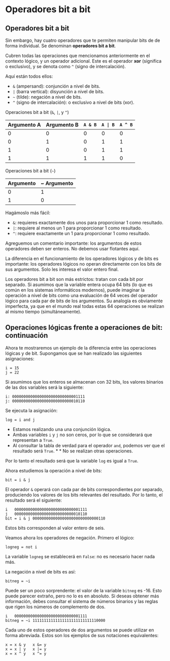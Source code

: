 # Operadores bit a bit

## Operadores bit a bit

Sin embargo, hay cuatro operadores que te permiten manipular bits de de forma individual. Se denominan **operadores bit a bit**.

Cubren todas las operaciones que mencionamos anteriormente en el contexto lógico, y un operador adicional. Este es el operador **xor** (significa o exclusivo), y se denota como `^` (signo de intercalación).

Aquí están todos ellos:

* `&` (ampersand): conjunción a nivel de bits.
* `|` (barra vertical): disyunción a nivel de bits.
* `~` (tilde): negación a nivel de bits.
* `^` (signo de intercalación): o exclusivo a nivel de bits (xor).


Operaciones bit a bit (`&`, `|`, y `^`)


|Argumento A |Argumento B |`A & B` |`A \| B` |`A ^ B` |
-------------|------------|--------|--------|--------|
|0           |0           |	0      |0       | 0      |
|0           |1           |	0      |1       | 1      |
|1           |0           |	0      |1       | 1      |
|1           |1           |	1      |1       | 0      |


Operaciones bit a bit (`~`) 

|Argumento |~ Argumento|
-----------|-----------|
|0 |	1 |
|1 |	0 |

Hagámoslo más fácil:

* `&`: requieres exactamente dos unos para proporcionar 1 como resultado.
* `|`: requiere al menos un 1 para proporcionar 1 como resultado.
* `^`: requiere exactamente un 1 para proporcionar 1 como resultado.

Agreguemos un comentario importante: los argumentos de estos operadores deben ser enteros. No debemos usar flotantes aquí.

La diferencia en el funcionamiento de los operadores lógicos y de bits es importante: los operadores lógicos no operan directamente con los bits de sus argumentos. Solo les interesa el valor entero final.

Los operadores bit a bit son más estrictos: tratan con cada bit por separado. Si asumimos que la variable entera ocupa 64 bits (lo que es común en los sistemas informáticos modernos), puede imaginar la operación a nivel de bits como una evaluación de 64 veces del operador lógico para cada par de bits de los argumentos. Su analogía es obviamente imperfecta, ya que en el mundo real todas estas 64 operaciones se realizan al mismo tiempo (simultáneamente).


## Operaciones lógicas frente a operaciones de bit: continuación

Ahora te mostraremos un ejemplo de la diferencia entre las operaciones lógicas y de bit. Supongamos que se han realizado las siguientes asignaciones:

```
i = 15
j = 22
```

Si asumimos que los enteros se almacenan con 32 bits, los valores binarios de las dos variables será la siguiente:

```
i: 00000000000000000000000000001111
j: 00000000000000000000000000010110
```

Se ejecuta la asignación:

```
log = i and j
```

* Estamos realizando una una conjunción lógica.  
* Ambas variables `i` y `j` no son ceros, por lo que se considerará que representan a `True`. 
* Al consultar la tabla de verdad para el operador `and`, podemos ver que el resultado será `True`. * * No se realizan otras operaciones.

Por lo tanto el resultado será que la variable `log` es igual a `True`.


Ahora estudiemos la operación a nivel de bits:

```
bit = i & j
```

El operador `&` operará con cada par de bits correspondientes por separado, produciendo los valores de los bits relevantes del resultado. Por lo tanto, el resultado será el siguiente:

```
i	00000000000000000000000000001111
j	00000000000000000000000000010110
bit = i & j	00000000000000000000000000000110
```

Estos bits corresponden al valor entero de seis.


Veamos ahora los operadores de negación. Primero el lógico:

```
logneg = not i
```

La variable `logneg` se establecerá en `False`: no es necesario hacer nada más.

La negación a nivel de bits es así:

```
bitneg = ~i
```

Puede ser un poco sorprendente: el valor de la variable `bitneg` es -16. Esto puede parecer extraño, pero no lo es en absoluto. Si deseas obtener más información, debes consultar el sistema de números binarios y las reglas que rigen los números de complemento de dos.

```
i	00000000000000000000000000001111
bitneg = ~i	11111111111111111111111111110000
```

Cada uno de estos operadores de dos argumentos se puede utilizar en forma abreviada. Estos son los ejemplos de sus notaciones equivalentes:

```
x = x & y	x &= y
x = x | y	x |= y
x = x ^ y	x ^= y
```
